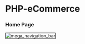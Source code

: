 # PHP-eCommerce

### Home Page
<img src="https://i.ibb.co/mhWXQz9/Annotation-2020-07-20-122503.png" alt="mega_navigation_bar" border="1">
